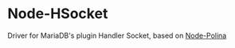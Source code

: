 Node-HSocket
============

Driver for MariaDB's plugin Handler Socket, based on [Node-Polina](https://github.com/LiveTex/Node-Polina)

